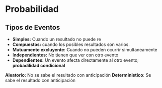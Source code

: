 # Probabilidad

## Tipos de Eventos

- **Simples:** Cuando un resultado no puede re
- **Compuestos:** cuando los posibles resultados son varios.
- **Mutuamente excluyente:** Cuando no pueden ocurrir simultaneamente
- **Independientes:** No tienen que ver con otro evento
- **Dependientes:** Un evento afecta directamente al otro evento; **probadilidad condicional**

**Aleatorio:** No se sabe el resultado con anticipación
**Deterministico:** Se sabe el resultado con anticipación
